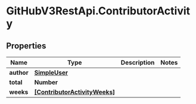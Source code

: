 # GitHubV3RestApi.ContributorActivity

## Properties

Name | Type | Description | Notes
------------ | ------------- | ------------- | -------------
**author** | [**SimpleUser**](SimpleUser.md) |  | 
**total** | **Number** |  | 
**weeks** | [**[ContributorActivityWeeks]**](ContributorActivityWeeks.md) |  | 


